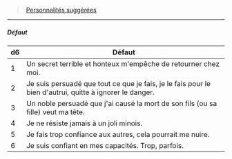 ﻿---
!PersonalityDefectItem
Id: background_villageois_hd.md#défaut
ParentLink: background_villageois_hd.md#personnalités-suggérées
Name: Défaut
ParentName: Personnalités suggérées
NameLevel: 5
Attributes: {}
---
> [Personnalités suggérées](hd_background_villageois_personnalites_suggerees.md)

---

##### Défaut

|d6|Défaut|
|---|---|
|1|Un secret terrible et honteux m'empêche de retourner chez moi.|
|2|Je suis persuadé que tout ce que je fais, je le fais pour le bien d'autrui, quitte à ignorer le danger.|
|3|Un noble persuadé que j'ai causé la mort de son fils (ou sa fille) veut ma tête.|
|4|Je ne résiste jamais à un joli minois.|
|5|Je fais trop confiance aux autres, cela pourrait me nuire.|
|6|Je suis confiant en mes capacités. Trop, parfois.|


